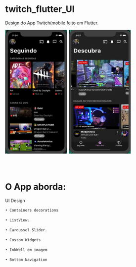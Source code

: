 # twitch_flutter_UI

Design do App Twitch(mobile feito em Flutter.
 <div align="left">
  
 <img  width="200" height="400" src="twitch_flutter/assets/images/print_1.png"><span style="padding-left:2px"></span>
 <img  width="200" height="400" src="twitch_flutter/assets/images/print_2.png"><span style="padding-left:2px"></span>
 
 </div>
 <br><br>
 
 
# O App aborda:

UI Design

    • Containers decorations
  
    • ListView.
    
    • Caroussel Slider.
  
    • Custom Widgets
  
    • InkWell em imagem
    
    • Bottom Navigation

